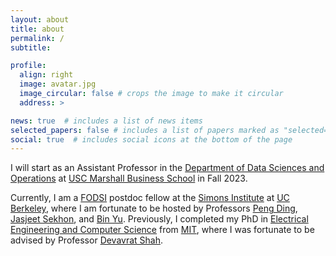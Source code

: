 ```yaml
---
layout: about
title: about
permalink: /
subtitle: 

profile:
  align: right
  image: avatar.jpg
  image_circular: false # crops the image to make it circular
  address: >

news: true  # includes a list of news items
selected_papers: false # includes a list of papers marked as "selected={true}"
social: true  # includes social icons at the bottom of the page
---
```


I will start as an Assistant Professor in the [Department of Data Sciences and Operations](https://www.marshall.usc.edu/departments/data-sciences-and-operations) at [USC Marshall Business School](https://www.marshall.usc.edu/) in Fall 2023. 

Currently, I am a [FODSI](https://fodsi.us/) postdoc fellow at the [Simons Institute](https://simons.berkeley.edu/homepage) at [UC Berkeley](https://www.berkeley.edu/), where I am fortunate to be hosted by Professors [Peng Ding](https://sites.google.com/site/pengdingpku/), [Jasjeet Sekhon](https://statistics.yale.edu/people/jas-sekhon), and [Bin Yu](https://binyu.stat.berkeley.edu/). Previously, I completed my PhD in [Electrical Engineering and Computer Science](https://www.eecs.mit.edu/) from [MIT](https://www.mit.edu/), where I was fortunate to be advised by Professor [Devavrat Shah](https://devavrat.mit.edu). 

